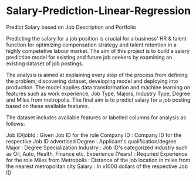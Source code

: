 # Salary-Prediction-Linear-Regression
Predict Salary based on Job Description and Portfolio

Predicting the salary for a job position is crucial for a business' HR & talent function for optimizing compensation strategy and talent retention in a highly competetive labour market. The aim of this project is to build a salary prediction model for existing and future job seekers by examining an existing dataset of job postings.

The analysis is aimed at explaining every step of the process from defining the problem, discovering dataset, developing model and deploying into production. The model applies data transformation and machine learning on features such as work experience, Job Type, Majors, Industry Type, Degree and Miles from metropolis. The final aim is to predict salary for a job posting based on these available features.

The dataset includes available features or labelled columns for analysis as follows:

Job ID/jobId : Given Job ID for the role
Company ID : Company ID for the respective Job ID advertised
Degree : Applicant's qualification/degree
Major : Degree Specialization
Industry : Job ID's categorized industry such as Oil, Auto, Health, Finance etc.
Experience (Years) : Requried Experience for the role
Miles from Metropolis : Distance of the job location in miles from the nearest metropolitan city
Salary : In x1000 dollars of the respective Job ID

